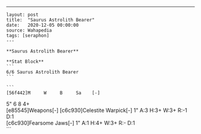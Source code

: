 ---
    layout: post
    title:  "Saurus Astrolith Bearer"
    date:   2020-12-05 00:00:00
    source: Wahapedia
    tags: [seraphon]
    ---
    
    **Saurus Astrolith Bearer**
    
    **Stat Block**
    ```
    6/6 Saurus Astrolith Bearer
    ```
    
    ```
    [56f442]M     W     B     Sa    [-]
5"    6     8     4+    
[e85545]Weapons[-]
[c6c930]Celestite Warpick[-]
1"     A:3    H:3+   W:3+   R:-1   D:1   
[c6c930]Fearsome Jaws[-]
1"     A:1    H:4+   W:3+   R:-    D:1   
    ```
    
    
    